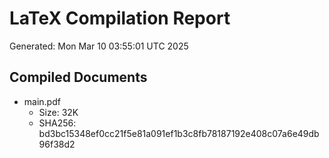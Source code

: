 # LaTeX Compilation Report
Generated: Mon Mar 10 03:55:01 UTC 2025
## Compiled Documents
- main.pdf
  - Size: 32K
  - SHA256: bd3bc15348ef0cc21f5e81a091ef1b3c8fb78187192e408c07a6e49db96f38d2
